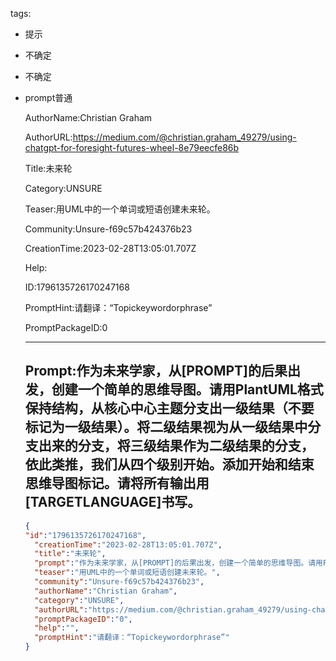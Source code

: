   tags: 
- 提示
- 不确定
- 不确定
- prompt普通

  AuthorName:Christian Graham

  AuthorURL:https://medium.com/@christian.graham_49279/using-chatgpt-for-foresight-futures-wheel-8e79eecfe86b

  Title:未来轮

  Category:UNSURE

  Teaser:用UML中的一个单词或短语创建未来轮。

  Community:Unsure-f69c57b424376b23

  CreationTime:2023-02-28T13:05:01.707Z

  Help:

  ID:1796135726170247168

  PromptHint:请翻译：“Topickeywordorphrase”

  PromptPackageID:0

  ---

  ## Prompt:作为未来学家，从[PROMPT]的后果出发，创建一个简单的思维导图。请用PlantUML格式保持结构，从核心中心主题分支出一级结果（不要标记为一级结果）。将二级结果视为从一级结果中分支出来的分支，将三级结果作为二级结果的分支，依此类推，我们从四个级别开始。添加开始和结束思维导图标记。请将所有输出用[TARGETLANGUAGE]书写。

  ```json
  {
  "id":"1796135726170247168",
    "creationTime":"2023-02-28T13:05:01.707Z",
    "title":"未来轮",
    "prompt":"作为未来学家，从[PROMPT]的后果出发，创建一个简单的思维导图。请用PlantUML格式保持结构，从核心中心主题分支出一级结果（不要标记为一级结果）。将二级结果视为从一级结果中分支出来的分支，将三级结果作为二级结果的分支，依此类推，我们从四个级别开始。添加开始和结束思维导图标记。请将所有输出用[TARGETLANGUAGE]书写。",
    "teaser":"用UML中的一个单词或短语创建未来轮。",
    "community":"Unsure-f69c57b424376b23",
    "authorName":"Christian Graham",
    "category":"UNSURE",
    "authorURL":"https://medium.com/@christian.graham_49279/using-chatgpt-for-foresight-futures-wheel-8e79eecfe86b",
    "promptPackageID":"0",
    "help":"",
    "promptHint":"请翻译：“Topickeywordorphrase”"
  }
  ```
